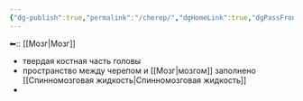 ```yaml
---
{"dg-publish":true,"permalink":"/cherep/","dgHomeLink":true,"dgPassFrontmatter":false}
---
```



⬅:: [[Мозг|Мозг]]

- твердая костная часть головы
- пространство между черепом и [[Мозг|мозгом]] заполнено [[Спинномозговая жидкость|Спинномозговая жидкость]]
- 